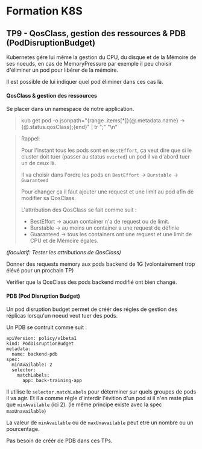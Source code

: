# Formation K8S

## TP9 - QosClass, gestion des ressources & PDB (PodDisruptionBudget)

Kubernetes gére lui même la gestion du CPU, du disque et de la Mémoire de ses noeuds, en cas de MemoryPressure par exemple il peu choisir d'éliminer un pod pour libérer de la mémoire.

Il est possible de lui indiquer quel pod éliminer dans ces cas là.

#### QosClass & gestion des ressources

Se placer dans un namespace de notre application.

> kub get pod -o jsonpath="{range .items[*]}{@.metadata.name} -> {@.status.qosClass};{end}" |  tr ";" "\n"

> Rappel:
>
> Pour l'instant tous les pods sont en `BestEffort`, ça veut dire que si le cluster doit tuer (passer au status `evicted`) un pod il va d'abord tuer un de ceux là.
>
> Il va choisir dans l'ordre les pods en `BestEffort` -> `Burstable` -> `Guaranteed`
>
> Pour changer ça il faut ajouter une request et une limit au pod afin de modifier sa QosClass.
> 
> L'attribution des QosClass se fait comme suit :
> * BestEffort -> aucun container n'a de request ou de limit.
> * Burstable -> au moins un container a une request de définie
> * Guaranteed -> tous les containers ont une request et une limit de CPU et de Mémoire égales.

_(faculatif: Tester les attributions de QosClass)_

Donner des requests memory aux pods backend de 1G (volontairement trop élévé pour un prochain TP)

Verifier que la QosClass des pods backend modifié ont bien changé. 

#### PDB (Pod Disruption Budget)

Un pod disruption budget permet de créér des régles de gestion des réplicas lorsqu'un noeud veut tuer des pods.

Un PDB se contruit comme suit : 

```
apiVersion: policy/v1beta1
kind: PodDisruptionBudget
metadata:
  name: backend-pdb
spec:
  minAvailable: 2
  selector:
    matchLabels:
      app: back-training-app
```

Il utilise le `selector.matchLabels` pour déterminer sur quels groupes de pods il va agir. 
Et il a comme régle d'interdir l'évition d'un pod si il n'en reste plus que `minAvailable` (ici 2). (le même principe existe avec la spec `maxUnavailable`)

La valeur de `minAvailable` ou de `maxUnavailable` peut etre un nombre ou un pourcentage.

Pas besoin de créér de PDB dans ces TPs. 




